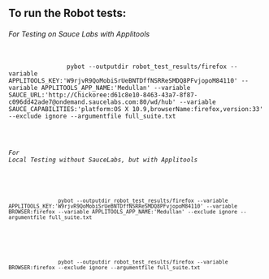 





##  To run the Robot tests:

######  For Testing on Sauce Labs with Applitools
<pre>
        <code>
                pybot --outputdir robot_test_results/firefox --variable APPLITOOLS_KEY:'W9rjvR9QoMobiSrUeBNTDffNSRReSMDQ8PFvjopoM84110' --variable APPLITOOLS_APP_NAME:'Medullan' --variable SAUCE_URL:'http://Chickoree:d61c8e10-8463-43a7-8f87-c096dd42ade7@ondemand.saucelabs.com:80/wd/hub' --variable SAUCE_CAPABILITIES:'platform:OS X 10.9,browserName:firefox,version:33' --exclude ignore --argumentfile full_suite.txt
</pre>

######  For Local Testing without SauceLabs, but with Applitools
<pre>
        <code>
                pybot --outputdir robot_test_results/firefox --variable APPLITOOLS_KEY:'W9rjvR9QoMobiSrUeBNTDffNSRReSMDQ8PFvjopoM84110' --variable BROWSER:firefox --variable APPLITOOLS_APP_NAME:'Medullan' --exclude ignore --argumentfile full_suite.txt
        </code>
</pre>

<pre>
        <code>
                pybot --outputdir robot_test_results/firefox --variable BROWSER:firefox --exclude ignore --argumentfile full_suite.txt
        </code>
</pre>
